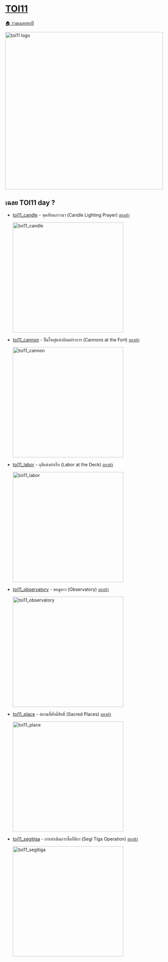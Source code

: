 <!-- @codegen_toi begin -->
<!-- ! THIS IS AUTO GENERATE DOCS. CHANGE THIS WILL RESULT NOTHING -->
# [TOI11](/toi/toi11)

[🏠 รวมเฉลยทุกปี](../)

<img width="500" alt="toi11 logo" src="https://github.com/krist7599555/toi/assets/19445033/80c80822-7583-4bcd-a705-dae3eacdee85">

<!-- ! THIS IS AUTO GENERATE DOCS. CHANGE THIS WILL RESULT NOTHING -->
## เฉลย TOI11 day ?

- [toi11_candle](/toi/toi11/toi11_candle) - จุดเทียนภาวนา (Candle Lighting Prayer) [ลองทำ](https://beta.programming.in.th/tasks/toi11_candle)

  <img width="350" alt="toi11_candle" src="https://github.com/krist7599555/toi/assets/19445033/80c80822-7583-4bcd-a705-dae3eacdee85">

- [toi11_cannon](/toi/toi11/toi11_cannon) - ปืนใหญ่แห่งป้อมปราการ (Cannons at the Fort) [ลองทำ](https://beta.programming.in.th/tasks/toi11_cannon)

  <img width="350" alt="toi11_cannon" src="https://github.com/krist7599555/toi/assets/19445033/80c80822-7583-4bcd-a705-dae3eacdee85">

- [toi11_labor](/toi/toi11/toi11_labor) - กุลีแห่งท่าเรือ (Labor at the Deck) [ลองทำ](https://beta.programming.in.th/tasks/toi11_labor)

  <img width="350" alt="toi11_labor" src="https://github.com/krist7599555/toi/assets/19445033/80c80822-7583-4bcd-a705-dae3eacdee85">

- [toi11_observatory](/toi/toi11/toi11_observatory) - หอดูดาว (Observatory) [ลองทำ](https://beta.programming.in.th/tasks/toi11_observatory)

  <img width="350" alt="toi11_observatory" src="https://github.com/krist7599555/toi/assets/19445033/80c80822-7583-4bcd-a705-dae3eacdee85">

- [toi11_place](/toi/toi11/toi11_place) - สถานที่ศักดิ์สิทธิ์ (Sacred Places) [ลองทำ](https://beta.programming.in.th/tasks/toi11_place)

  <img width="350" alt="toi11_place" src="https://github.com/krist7599555/toi/assets/19445033/80c80822-7583-4bcd-a705-dae3eacdee85">

- [toi11_segitiga](/toi/toi11/toi11_segitiga) - การดำเนินการซือกีตีกา (Segi Tiga Operation) [ลองทำ](https://beta.programming.in.th/tasks/toi11_segitiga)

  <img width="350" alt="toi11_segitiga" src="https://github.com/krist7599555/toi/assets/19445033/80c80822-7583-4bcd-a705-dae3eacdee85">
<!-- @codegen_toi end -->
